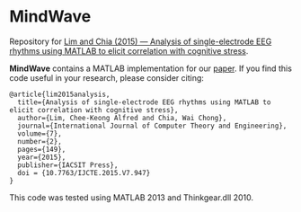 # MindWave
Repository for [Lim and Chia (2015) — Analysis of single-electrode EEG rhythms using MATLAB to elicit correlation with cognitive stress](https://www.researchgate.net/publication/282624417_Analysis_of_single-electrode_EEG_rhythms_using_MATLAB_to_elicit_correlation_with_cognitive_stress).

**MindWave** contains a MATLAB implementation for our [paper](https://www.researchgate.net/publication/282624417_Analysis_of_single-electrode_EEG_rhythms_using_MATLAB_to_elicit_correlation_with_cognitive_stress).  If you find this code useful in your research, please consider citing:

    @article{lim2015analysis,
      title={Analysis of single-electrode EEG rhythms using MATLAB to elicit correlation with cognitive stress},
      author={Lim, Chee-Keong Alfred and Chia, Wai Chong},
      journal={International Journal of Computer Theory and Engineering},
      volume={7},
      number={2},
      pages={149},
      year={2015},
      publisher={IACSIT Press},
      doi = {10.7763/IJCTE.2015.V7.947}
    }

This code was tested using MATLAB 2013 and Thinkgear.dll 2010.
